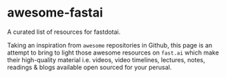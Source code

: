 # awesome-fastai
A curated list of resources for fastdotai. 

Taking an inspiration from `awesome` repositories in Github, this page is an attempt to bring to light those awesome resources on `fast.ai` which make their high-quality material i.e. videos, video timelines, lectures, notes, readings & blogs available open sourced for your perusal.


